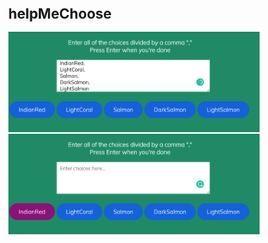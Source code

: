 # helpMeChoose

![](https://raw.githubusercontent.com/SoftJavascript/helpMeChoose/main/readmePic/1.png)
![](https://raw.githubusercontent.com/SoftJavascript/helpMeChoose/main/readmePic/2.png)
